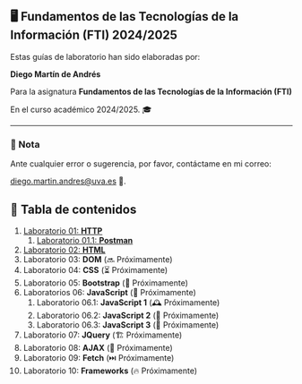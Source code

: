 ## 🖥️ Fundamentos de las Tecnologías de la Información (FTI) 2024/2025

Estas guías de laboratorio han sido elaboradas por:

 **Diego Martín de Andrés** 
 
 Para la asignatura **Fundamentos de las Tecnologías de la Información (FTI)** 
 
 En el curso académico 2024/2025. 🎓

---

### 📌 Nota

Ante cualquier error o sugerencia, por favor, contáctame en mi correo:

[diego.martin.andres@uva.es](mailto:diego.martin.andres@uva.es) 📧.


## 📝 Tabla de contenidos

1. [Laboratorio 01: **HTTP**](/labo01/README.md)
   1. [Laboratorio 01.1: **Postman**](/labo01.1//README.md)
2. [Laboratorio 02: **HTML**](/labo02/README.md)
3. Laboratorio 03: **DOM** (🔜 Próximamente)
4. Laboratorio 04: **CSS** (⏳ Próximamente)
5. Laboratorio 05: **Bootstrap** (📅 Próximamente)
6. Laboratorios 06: **JavaScript** (🚀 Próximamente)
   1. Laboratorio 06.1: **JavaScript 1** (🕰️ Próximamente)
   2. Laboratorio 06.2: **JavaScript 2** (🌟 Próximamente)
   3. Laboratorio 06.3: **JavaScript 3** (🔄 Próximamente)
7. Laboratorio 07: **JQuery** (🏗️ Próximamente)
8. Laboratorio 08: **AJAX** (👀 Próximamente)
9. Laboratorio 09: **Fetch** (⏭️ Próximamente)
10. Laboratorio 10: **Frameworks** (🔥 Próximamente)

  

